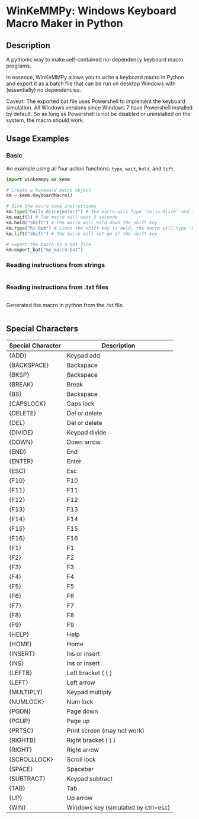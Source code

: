 # WinKeMMPy: Windows Keyboard Macro Maker in Python

## Description

A pythonic way to make self-contained no-dependency keyboard macro programs.

In essence, WinKeMMPy allows you to write a keyboard macro in Python and export it as a batch file that can be run on desktop Windows with (essentially) no dependencies.

Caveat: The exported bat file uses Powershell to implement the keyboard simulation. All Windows versions since Windows 7 have Powershell installed by default. So as long as Powershell is not be disabled or uninstalled on the system, the macro should work.

## Usage Examples
### Basic
An example using all four action functions: `type`, `wait`, `hold`, and `lift`.
```python
import winkemmpy as kemm

# Create a keyboard macro object
km = kemm.KeyboardMacro()

# Give the macro some instructions
km.type("hello Alice{enter}") # The macro will type 'hello Alice' and then press the enter key
km.wait(5) # The macro will wait 5 seconds
km.hold("shift") # The macro will hold down the shift key
km.type("hi Bob") # Since the shift key is held, the macro will type 'HI BOB'
km.lift("shift") # The macro will let go of the shift key

# Export the macro as a bat file
km.export_bat("my_macro.bat")
```

### Reading instructions from strings

```python

```

### Reading instructions from .txt files

```text
```
Generated the macro in python from the .txt file.
```python

```

## Special Characters

| Special Character | Description |
| --- | --- |
| {ADD} | Keypad add |
| {BACKSPACE} | Backspace |
| {BKSP} | Backspace |
| {BREAK} | Break |
| {BS} | Backspace |
| {CAPSLOCK} | Caps lock |
| {DELETE} | Del or delete |
| {DEL} | Del or delete |
| {DIVIDE} | Keypad divide |
| {DOWN} | Down arrow |
| {END} | End |
| {ENTER} | Enter |
| {ESC} | Esc |
| {F10} | F10 |
| {F11} | F11 |
| {F12} | F12 |
| {F13} | F13 |
| {F14} | F14 |
| {F15} | F15 |
| {F16} | F16 |
| {F1} | F1 |
| {F2} | F2 |
| {F3} | F3 |
| {F4} | F4 |
| {F5} | F5 |
| {F6} | F6 |
| {F7} | F7 |
| {F8} | F8 |
| {F9} | F9 |
| {HELP} | Help |
| {HOME} | Home |
| {INSERT} | Ins or insert |
| {INS} | Ins or insert |
| {LEFTB} | Left bracket ( { ) |
| {LEFT} | Left arrow |
| {MULTIPLY} | Keypad multiply |
| {NUMLOCK} | Num lock |
| {PGDN} | Page down |
| {PGUP} | Page up |
| {PRTSC} | Print screen (may not work) |
| {RIGHTB} | Right bracket ( } ) |
| {RIGHT} | Right arrow |
| {SCROLLLOCK} | Scroll lock |
| {SPACE} | Spacebar |
| {SUBTRACT} | Keypad subtract |
| {TAB} | Tab |
| {UP} | Up arrow |
| {WIN} | Windows key (simulated by ctrl+esc) |
